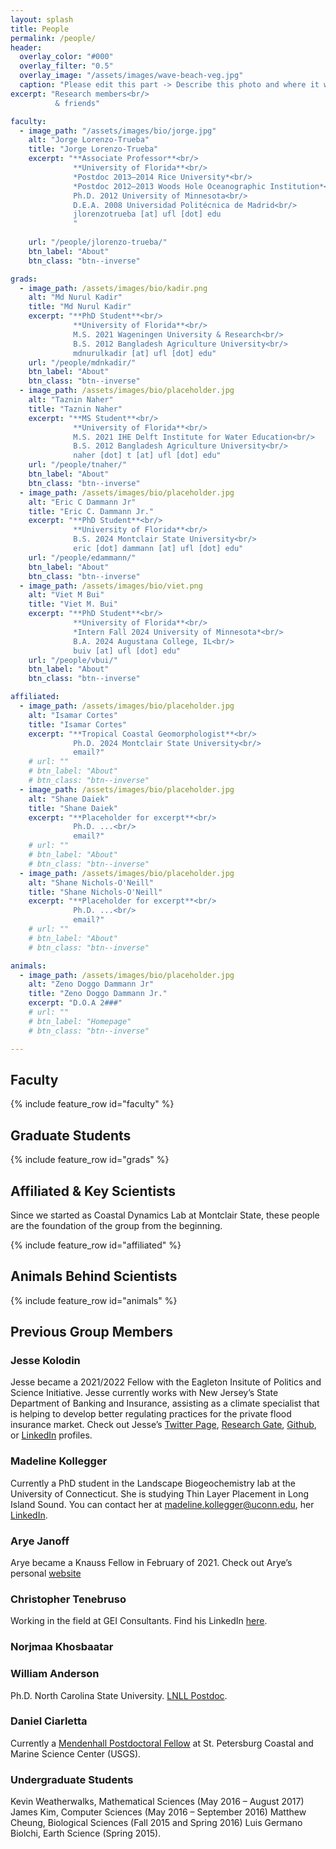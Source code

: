 ```yaml
---
layout: splash
title: People
permalink: /people/
header:
  overlay_color: "#000"
  overlay_filter: "0.5"
  overlay_image: "/assets/images/wave-beach-veg.jpg"
  caption: "Please edit this part -> Describe this photo and where it was taken *Photo: J. Smith*"
excerpt: "Research members<br/>
          & friends"

faculty:
  - image_path: "/assets/images/bio/jorge.jpg"
    alt: "Jorge Lorenzo-Trueba"
    title: "Jorge Lorenzo-Trueba"
    excerpt: "**Associate Professor**<br/>
              **University of Florida**<br/>
              *Postdoc 2013–2014 Rice University*<br/>
              *Postdoc 2012–2013 Woods Hole Oceanographic Institution*<br/>
              Ph.D. 2012 University of Minnesota<br/>
              D.E.A. 2008 Universidad Politécnica de Madrid<br/>
              jlorenzotrueba [at] ufl [dot] edu
              "
    
    url: "/people/jlorenzo-trueba/"
    btn_label: "About"
    btn_class: "btn--inverse"

grads:
  - image_path: /assets/images/bio/kadir.png
    alt: "Md Nurul Kadir"
    title: "Md Nurul Kadir"
    excerpt: "**PhD Student**<br/>
              **University of Florida**<br/>
              M.S. 2021 Wageningen University & Research<br/>
              B.S. 2012 Bangladesh Agriculture University<br/>
              mdnurulkadir [at] ufl [dot] edu"
    url: "/people/mdnkadir/"
    btn_label: "About"
    btn_class: "btn--inverse"
  - image_path: /assets/images/bio/placeholder.jpg
    alt: "Taznin Naher"
    title: "Taznin Naher"
    excerpt: "**MS Student**<br/>
              **University of Florida**<br/>
              M.S. 2021 IHE Delft Institute for Water Education<br/>
              B.S. 2012 Bangladesh Agriculture University<br/>
              naher [dot] t [at] ufl [dot] edu"
    url: "/people/tnaher/"
    btn_label: "About"
    btn_class: "btn--inverse"
  - image_path: /assets/images/bio/placeholder.jpg
    alt: "Eric C Dammann Jr"
    title: "Eric C. Dammann Jr."
    excerpt: "**PhD Student**<br/>
              **University of Florida**<br/>
              B.S. 2024 Montclair State University<br/>
              eric [dot] dammann [at] ufl [dot] edu"
    url: "/people/edammann/"
    btn_label: "About"
    btn_class: "btn--inverse"
  - image_path: /assets/images/bio/viet.png
    alt: "Viet M Bui"
    title: "Viet M. Bui"
    excerpt: "**PhD Student**<br/>
              **University of Florida**<br/>
              *Intern Fall 2024 University of Minnesota*<br/>
              B.A. 2024 Augustana College, IL<br/>
              buiv [at] ufl [dot] edu"
    url: "/people/vbui/"
    btn_label: "About"
    btn_class: "btn--inverse"

affiliated:
  - image_path: /assets/images/bio/placeholder.jpg
    alt: "Isamar Cortes"
    title: "Isamar Cortes"
    excerpt: "**Tropical Coastal Geomorphologist**<br/>
              Ph.D. 2024 Montclair State University<br/>
              email?"
    # url: ""
    # btn_label: "About"
    # btn_class: "btn--inverse"
  - image_path: /assets/images/bio/placeholder.jpg
    alt: "Shane Daiek"
    title: "Shane Daiek"
    excerpt: "**Placeholder for excerpt**<br/>
              Ph.D. ...<br/>
              email?"
    # url: ""
    # btn_label: "About"
    # btn_class: "btn--inverse"
  - image_path: /assets/images/bio/placeholder.jpg
    alt: "Shane Nichols-O'Neill"
    title: "Shane Nichols-O'Neill"
    excerpt: "**Placeholder for excerpt**<br/>
              Ph.D. ...<br/>
              email?"
    # url: ""
    # btn_label: "About"
    # btn_class: "btn--inverse"

animals: 
  - image_path: /assets/images/bio/placeholder.jpg
    alt: "Zeno Doggo Dammann Jr"
    title: "Zeno Doggo Dammann Jr."
    excerpt: "D.O.A 2###"
    # url: ""
    # btn_label: "Homepage"
    # btn_class: "btn--inverse"

---
```


## Faculty

{% include feature_row id="faculty" %}

## Graduate Students

{% include feature_row id="grads" %}

## Affiliated & Key Scientists
Since we started as Coastal Dynamics Lab at Montclair State, these people are the foundation of the group from the beginning.

{% include feature_row id="affiliated" %}

## Animals Behind Scientists

{% include feature_row id="animals" %}

## Previous Group Members

### Jesse Kolodin
Jesse became a 2021/2022 Fellow with the Eagleton Insitute of Politics and Science Initiative. Jesse currently works with New Jersey’s State Department of Banking and Insurance, assisting as a climate specialist that is helping to develop better regulating practices for the private flood insurance market. Check out Jesse’s [Twitter Page](https://x.com/JesseKolodin), [Research Gate](https://www.researchgate.net/profile/Jesse-Kolodin), [Github](https://github.com/KolodinJesse), or [LinkedIn](https://www.linkedin.com/in/jesse-kolodin-ph-d-06228b64/) profiles.

### Madeline Kollegger
Currently a PhD student in the Landscape Biogeochemistry lab at the University of Connecticut. She is studying Thin Layer Placement in Long Island Sound. You can contact her at madeline.kollegger@uconn.edu, her [LinkedIn](https://www.linkedin.com/in/madeline-kollegger-961a90ab/).

### Arye Janoff
Arye became a Knauss Fellow in February of 2021. Check out Arye’s personal [website](https://aryejanoff.wixsite.com/personalwebsite/)

### Christopher Tenebruso
Working in the field at GEI Consultants. Find his LinkedIn [here](https://www.linkedin.com/in/christopher-tenebruso-524922117/).

### Norjmaa Khosbaatar

### William Anderson
Ph.D. North Carolina State University. [LNLL Postdoc](https://github.com/andersonw1).

### Daniel Ciarletta
Currently a [Mendenhall Postdoctoral Fellow](https://www.usgs.gov/staff-profiles/daniel-ciarletta?qt-staff_profile_science_products=0#qt-staff_profile_science_products) at St. Petersburg Coastal and Marine Science Center (USGS).

### Undergraduate Students
Kevin Weatherwalks, Mathematical Sciences (May 2016 – August 2017)
James Kim, Computer Sciences (May 2016 – September 2016)
Matthew Cheung, Biological Sciences (Fall 2015 and Spring 2016)
Luis Germano Biolchi, Earth Science (Spring 2015).
